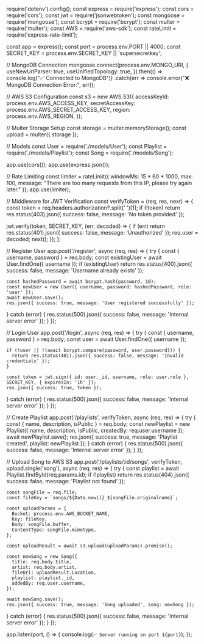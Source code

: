require('dotenv').config();
const express = require('express');
const cors = require('cors');
const jwt = require('jsonwebtoken');
const mongoose = require('mongoose');
const bcrypt = require('bcrypt');
const multer = require('multer');
const AWS = require('aws-sdk');
const rateLimit = require('express-rate-limit');

const app = express();
const port = process.env.PORT || 4000;
const SECRET_KEY = process.env.SECRET_KEY || 'supersecretkey';

// MongoDB Connection
mongoose.connect(process.env.MONGO_URI, {
  useNewUrlParser: true,
  useUnifiedTopology: true,
}).then(() => console.log("✅ Connected to MongoDB"))
  .catch(err => console.error("❌ MongoDB Connection Error:", err));

// AWS S3 Configuration
const s3 = new AWS.S3({
  accessKeyId: process.env.AWS_ACCESS_KEY,
  secretAccessKey: process.env.AWS_SECRET_ACCESS_KEY,
  region: process.env.AWS_REGION,
});

// Multer Storage Setup
const storage = multer.memoryStorage();
const upload = multer({ storage });

// Models
const User = require('./models/User');
const Playlist = require('./models/Playlist');
const Song = require('./models/Song');

app.use(cors());
app.use(express.json());

// Rate Limiting
const limiter = rateLimit({
  windowMs: 15 * 60 * 1000,
  max: 100,
  message: "There are too many requests from this IP, please try again later."
});
app.use(limiter);

// Middleware for JWT Verification
const verifyToken = (req, res, next) => {
  const token = req.headers.authorization?.split(' ')[1];
  if (!token) return res.status(403).json({ success: false, message: 'No token provided' });

  jwt.verify(token, SECRET_KEY, (err, decoded) => {
    if (err) return res.status(401).json({ success: false, message: 'Unauthorized' });
    req.user = decoded;
    next();
  });
};

// Register User
app.post('/register', async (req, res) => {
  try {
    const { username, password } = req.body;
    const existingUser = await User.findOne({ username });
    if (existingUser) return res.status(400).json({ success: false, message: 'Username already exists' });

    const hashedPassword = await bcrypt.hash(password, 10);
    const newUser = new User({ username, password: hashedPassword, role: 'user' });
    await newUser.save();
    res.json({ success: true, message: 'User registered successfully' });
  } catch (error) {
    res.status(500).json({ success: false, message: 'Internal server error' });
  }
});

// Login User
app.post('/login', async (req, res) => {
  try {
    const { username, password } = req.body;
    const user = await User.findOne({ username });

    if (!user || !(await bcrypt.compare(password, user.password))) {
      return res.status(401).json({ success: false, message: 'Invalid credentials' });
    }

    const token = jwt.sign({ id: user._id, username, role: user.role }, SECRET_KEY, { expiresIn: '1h' });
    res.json({ success: true, token });
  } catch (error) {
    res.status(500).json({ success: false, message: 'Internal server error' });
  }
});

// Create Playlist
app.post('/playlists', verifyToken, async (req, res) => {
  try {
    const { name, description, isPublic } = req.body;
    const newPlaylist = new Playlist({
      name, description, isPublic, createdBy: req.user.username
    });
    await newPlaylist.save();
    res.json({ success: true, message: 'Playlist created', playlist: newPlaylist });
  } catch (error) {
    res.status(500).json({ success: false, message: 'Internal server error' });
  }
});

// Upload Song to AWS S3
app.post('/playlists/:id/songs', verifyToken, upload.single('song'), async (req, res) => {
  try {
    const playlist = await Playlist.findById(req.params.id);
    if (!playlist) return res.status(404).json({ success: false, message: 'Playlist not found' });

    const songFile = req.file;
    const fileKey = `songs/${Date.now()}_${songFile.originalname}`;

    const uploadParams = {
      Bucket: process.env.AWS_BUCKET_NAME,
      Key: fileKey,
      Body: songFile.buffer,
      ContentType: songFile.mimetype,
    };

    const uploadResult = await s3.upload(uploadParams).promise();

    const newSong = new Song({
      title: req.body.title,
      artist: req.body.artist,
      fileUrl: uploadResult.Location,
      playlist: playlist._id,
      addedBy: req.user.username,
    });

    await newSong.save();
    res.json({ success: true, message: 'Song uploaded', song: newSong });
  } catch (error) {
    res.status(500).json({ success: false, message: 'Internal server error' });
  }
});

app.listen(port, () => {
  console.log(`✅ Server running on port ${port}`);
});
